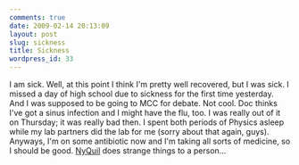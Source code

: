 ```yaml
---
comments: true
date: 2009-02-14 20:13:09
layout: post
slug: sickness
title: Sickness
wordpress_id: 33
---
```


I am sick. Well, at this point I think I'm pretty well recovered, but I was sick. I missed a day of high school due to sickness for the first time yesterday. And I was supposed to be going to MCC for debate. Not cool. Doc thinks I've got a sinus infection and I might have the flu, too. I was really out of it on Thursday; it was really bad then. I spent both periods of Physics asleep while my lab partners did the lab for me (sorry about that again, guys). Anyways, I'm on some antibiotic now and I'm taking all sorts of medicine, so I should be good. [NyQuil](http://en.wikipedia.org/wiki/NyQuil) does strange things to a person...
